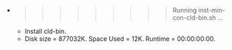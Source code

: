 * >>>>>>>>> Running inst-min-con-cld-bin.sh ...
  * Install cld-bin.
  * Disk size = 877032K. Space Used = 12K. Runtime = 00:00:00:00.
